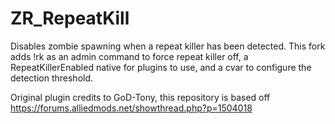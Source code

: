 # ZR_RepeatKill

Disables zombie spawning when a repeat killer has been detected. This fork adds !rk as an admin command to force repeat killer off, a RepeatKillerEnabled native for plugins to use, and a cvar to configure the detection threshold.

Original plugin credits to GoD-Tony, this repository is based off https://forums.alliedmods.net/showthread.php?p=1504018